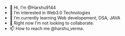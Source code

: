 - 👋 Hi, I’m @Harshu9144
- 👀 I’m interested in Web3.0 Technologies
- 🌱 I’m currently learning Web developement, DSA, JAVA
- 💞️ Right now I’m not looking to collaborate.
- 📫 How to reach me @harshu_verma.
